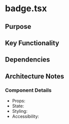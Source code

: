 # badge.tsx

## Purpose

## Key Functionality

## Dependencies

## Architecture Notes

### Component Details
- Props: 
- State: 
- Styling: 
- Accessibility: 
